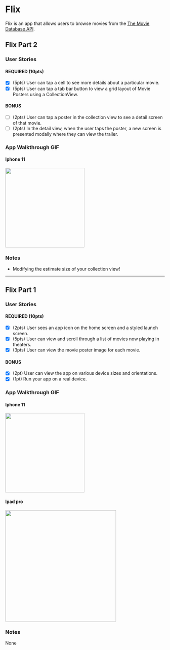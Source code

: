 # Flix

Flix is an app that allows users to browse movies from the [The Movie Database API](http://docs.themoviedb.apiary.io/#).

## Flix Part 2

### User Stories

#### REQUIRED (10pts)
- [x] (5pts) User can tap a cell to see more details about a particular movie.
- [x] (5pts) User can tap a tab bar button to view a grid layout of Movie Posters using a CollectionView.

#### BONUS
- [ ] (2pts) User can tap a poster in the collection view to see a detail screen of that movie.
- [ ] (2pts) In the detail view, when the user taps the poster, a new screen is presented modally where they can view the trailer.

### App Walkthrough GIF

#### Iphone 11
<img src="http://g.recordit.co/g7KndaJaNt.gif" width=250><br>

### Notes
- Modifying the estimate size of your collection view!

---

## Flix Part 1

### User Stories

#### REQUIRED (10pts)
- [x] (2pts) User sees an app icon on the home screen and a styled launch screen.
- [x] (5pts) User can view and scroll through a list of movies now playing in theaters.
- [x] (3pts) User can view the movie poster image for each movie.

#### BONUS
- [x] (2pt) User can view the app on various device sizes and orientations.
- [x] (1pt) Run your app on a real device.

### App Walkthrough GIF

#### Iphone 11
<img src="http://g.recordit.co/dTOQgg79LL.gif" width=250><br>

#### Ipad pro
<img src="http://g.recordit.co/GojGIYNZEU.gif" width=350><br>

### Notes
None
